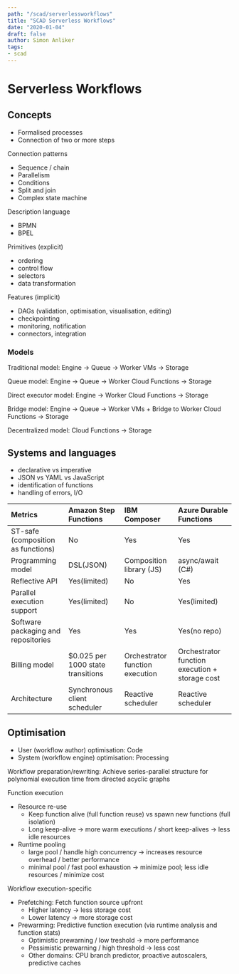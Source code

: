 ```yaml
---
path: "/scad/serverlessworkflows"
title: "SCAD Serverless Workflows"
date: "2020-01-04"
draft: false
author: Simon Anliker
tags:
- scad
---
```


# Serverless Workflows

## Concepts

- Formalised processes
- Connection of two or more steps

Connection patterns

- Sequence / chain
- Parallelism
- Conditions
- Split and join
- Complex state machine

Description language

- BPMN
- BPEL

Primitives (explicit)

- ordering
- control flow
- selectors
- data transformation

Features (implicit)

- DAGs (validation, optimisation, visualisation, editing)
- checkpointing
- monitoring, notification
- connectors, integration

### Models

Traditional model: Engine -> Queue -> Worker VMs -> Storage

Queue model: Engine -> Queue -> Worker Cloud Functions -> Storage

Direct executor model: Engine -> Worker Cloud Functions -> Storage

Bridge model: Engine -> Queue -> Worker VMs + Bridge to Worker Cloud Functions
-> Storage

Decentralized model: Cloud Functions -> Storage

## Systems and languages

- declarative vs imperative
- JSON vs YAML vs JavaScript
- identification of functions
- handling of errors, I/O

|Metrics|Amazon Step Functions|IBM Composer|Azure Durable Functions|
|:---|:---|:---|:---|
|ST-safe (composition as functions)|No|Yes|Yes|
|Programming model|DSL(JSON)|Composition library (JS)|async/await (C#)|
|Reflective API|Yes(limited)|No|Yes|
|Parallel execution support|Yes(limited)|No|Yes(limited)|
|Software packaging and repositories|Yes|Yes|Yes(no repo)|
|Billing model|$0.025 per 1000 state transitions|Orchestrator function execution|Orchestrator function execution + storage cost|
|Architecture|Synchronous client scheduler|Reactive scheduler|Reactive scheduler|

## Optimisation

- User (workflow author) optimisation: Code
- System (workflow engine) optimisation: Processing

Workflow preparation/rewriting: Achieve series-parallel structure for polynomial
execution time from directed acyclic graphs

Function execution

- Resource re-use
  - Keep function alive (full function reuse) vs spawn new functions (full isolation)
  - Long keep-alive -> more warm executions / short keep-alives -> less idle resources
- Runtime pooling
  - large pool / handle high concurrency -> increases resource overhead /
    better performance
  - minimal pool / fast pool exhaustion -> minimize pool; less idle resources /
    minimize cost

Workflow execution-specific

- Prefetching: Fetch function source upfront
  - Higher latency -> less storage cost
  - Lower latency -> more storage cost
- Prewarming: Predictive function execution (via runtime analysis and function stats)
  - Optimistic prewarning / low treshold -> more performance
  - Pessimistic prewarning / high threshold -> less cost
  - Other domains: CPU branch predictor, proactive autoscalers, predictive caches
